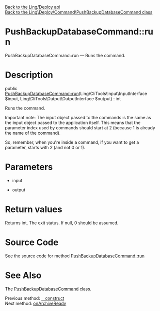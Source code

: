 [Back to the Ling/Deploy api](https://github.com/lingtalfi/Deploy/blob/master/doc/api/Ling/Deploy.md)<br>
[Back to the Ling\Deploy\Command\PushBackupDatabaseCommand class](https://github.com/lingtalfi/Deploy/blob/master/doc/api/Ling/Deploy/Command/PushBackupDatabaseCommand.md)


PushBackupDatabaseCommand::run
================



PushBackupDatabaseCommand::run — Runs the command.




Description
================


public [PushBackupDatabaseCommand::run](https://github.com/lingtalfi/Deploy/blob/master/doc/api/Ling/Deploy/Command/PushBackupDatabaseCommand/run.md)(Ling\CliTools\Input\InputInterface $input, Ling\CliTools\Output\OutputInterface $output) : int




Runs the command.

Important note:
The input object passed to the commands is the same as the input object passed to the application itself.
This means that the parameter index used by commands should start at 2 (because 1 is already the name of the command).

So, remember, when you're inside a command, if you want to get a parameter, starts with 2 (and not 0 or 1).




Parameters
================


- input

    

- output

    


Return values
================

Returns int.
The exit status.
If null, 0 should be assumed.







Source Code
===========
See the source code for method [PushBackupDatabaseCommand::run](https://github.com/lingtalfi/Deploy/blob/master/Command/PushBackupDatabaseCommand.php#L71-L78)


See Also
================

The [PushBackupDatabaseCommand](https://github.com/lingtalfi/Deploy/blob/master/doc/api/Ling/Deploy/Command/PushBackupDatabaseCommand.md) class.

Previous method: [__construct](https://github.com/lingtalfi/Deploy/blob/master/doc/api/Ling/Deploy/Command/PushBackupDatabaseCommand/__construct.md)<br>Next method: [onArchiveReady](https://github.com/lingtalfi/Deploy/blob/master/doc/api/Ling/Deploy/Command/PushBackupDatabaseCommand/onArchiveReady.md)<br>

